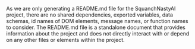 As we are only generating a README.md file for the SquanchNastyAI project, there are no shared dependencies, exported variables, data schemas, id names of DOM elements, message names, or function names to consider. The README.md file is a standalone document that provides information about the project and does not directly interact with or depend on any other files or elements within the project.